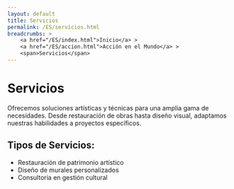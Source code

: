 ```yaml
---
layout: default
title: Servicios
permalink: /ES/servicios.html
breadcrumbs: >
    <a href="/ES/index.html">Inicio</a> >
    <a href="/ES/accion.html">Acción en el Mundo</a> >
    <span>Servicios</span>
---
```


# Servicios

Ofrecemos soluciones artísticas y técnicas para una amplia gama de necesidades. Desde restauración de obras hasta diseño visual, adaptamos nuestras habilidades a proyectos específicos.

## Tipos de Servicios:
- Restauración de patrimonio artístico
- Diseño de murales personalizados
- Consultoría en gestión cultural

